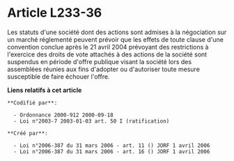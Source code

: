 # Article L233-36

Les statuts d'une société dont des actions sont admises à la négociation sur un marché réglementé peuvent prévoir que les
effets de toute clause d'une convention conclue après le 21 avril 2004 prévoyant des restrictions à l'exercice des droits de
vote attachés à des actions de la société sont suspendus en période d'offre publique visant la société lors des assemblées
réunies aux fins d'adopter ou d'autoriser toute mesure susceptible de faire échouer l'offre.

**Liens relatifs à cet article**

	**Codifié par**:

	  - Ordonnance 2000-912 2000-09-18
	  - Loi n°2003-7 2003-01-03 art. 50 I (ratification)

	**Créé par**:

	  - Loi n°2006-387 du 31 mars 2006 - art. 11 () JORF 1 avril 2006
	  - Loi n°2006-387 du 31 mars 2006 - art. 16 () JORF 1 avril 2006
